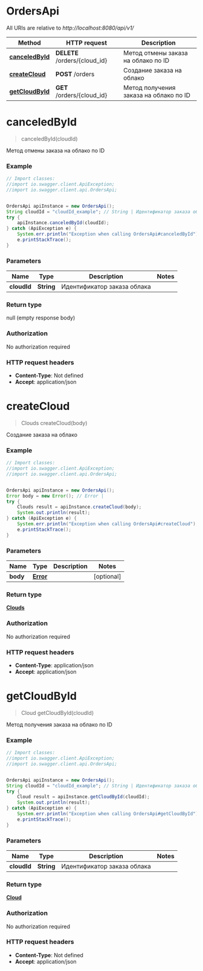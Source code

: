 # OrdersApi

All URIs are relative to *http://localhost:8080/api/v1/*

Method | HTTP request | Description
------------- | ------------- | -------------
[**canceledById**](OrdersApi.md#canceledById) | **DELETE** /orders/{cloud_id} | Метод отмены заказа на облако по ID
[**createCloud**](OrdersApi.md#createCloud) | **POST** /orders | Создание заказа на облако
[**getCloudById**](OrdersApi.md#getCloudById) | **GET** /orders/{cloud_id} | Метод получения заказа на облако по ID

<a name="canceledById"></a>
# **canceledById**
> canceledById(cloudId)

Метод отмены заказа на облако по ID

### Example
```java
// Import classes:
//import io.swagger.client.ApiException;
//import io.swagger.client.api.OrdersApi;


OrdersApi apiInstance = new OrdersApi();
String cloudId = "cloudId_example"; // String | Идентификатор заказа облака
try {
    apiInstance.canceledById(cloudId);
} catch (ApiException e) {
    System.err.println("Exception when calling OrdersApi#canceledById");
    e.printStackTrace();
}
```

### Parameters

Name | Type | Description  | Notes
------------- | ------------- | ------------- | -------------
 **cloudId** | **String**| Идентификатор заказа облака |

### Return type

null (empty response body)

### Authorization

No authorization required

### HTTP request headers

 - **Content-Type**: Not defined
 - **Accept**: application/json

<a name="createCloud"></a>
# **createCloud**
> Clouds createCloud(body)

Создание заказа на облако

### Example
```java
// Import classes:
//import io.swagger.client.ApiException;
//import io.swagger.client.api.OrdersApi;


OrdersApi apiInstance = new OrdersApi();
Error body = new Error(); // Error | 
try {
    Clouds result = apiInstance.createCloud(body);
    System.out.println(result);
} catch (ApiException e) {
    System.err.println("Exception when calling OrdersApi#createCloud");
    e.printStackTrace();
}
```

### Parameters

Name | Type | Description  | Notes
------------- | ------------- | ------------- | -------------
 **body** | [**Error**](Error.md)|  | [optional]

### Return type

[**Clouds**](Clouds.md)

### Authorization

No authorization required

### HTTP request headers

 - **Content-Type**: application/json
 - **Accept**: application/json

<a name="getCloudById"></a>
# **getCloudById**
> Cloud getCloudById(cloudId)

Метод получения заказа на облако по ID

### Example
```java
// Import classes:
//import io.swagger.client.ApiException;
//import io.swagger.client.api.OrdersApi;


OrdersApi apiInstance = new OrdersApi();
String cloudId = "cloudId_example"; // String | Идентификатор заказа облака
try {
    Cloud result = apiInstance.getCloudById(cloudId);
    System.out.println(result);
} catch (ApiException e) {
    System.err.println("Exception when calling OrdersApi#getCloudById");
    e.printStackTrace();
}
```

### Parameters

Name | Type | Description  | Notes
------------- | ------------- | ------------- | -------------
 **cloudId** | **String**| Идентификатор заказа облака |

### Return type

[**Cloud**](Cloud.md)

### Authorization

No authorization required

### HTTP request headers

 - **Content-Type**: Not defined
 - **Accept**: application/json

